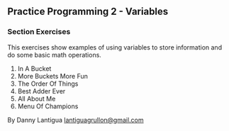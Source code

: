 ## Practice Programming 2 - Variables

### Section Exercises

This exercises show examples of using variables to store information and do some basic math operations.

1. In A Bucket
2. More Buckets More Fun
3. The Order Of Things
4. Best Adder Ever
5. All About Me
6. Menu Of Champions

By Danny Lantigua
lantiguagrullon@gmail.com
